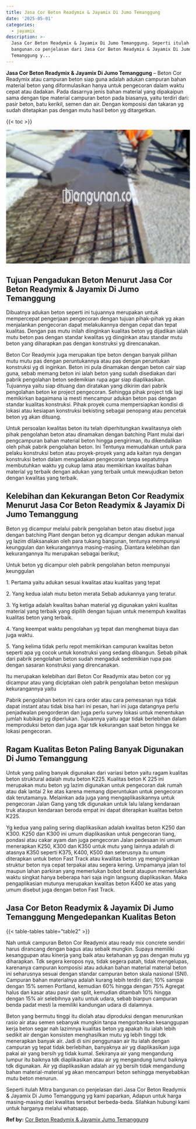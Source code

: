 ```yaml
---
title: Jasa Cor Beton Readymix & Jayamix Di Jumo Temanggung
date: '2025-05-01'
categories:
  - jayamix
description: >-
  Jasa Cor Beton Readymix & Jayamix Di Jumo Temanggung. Seperti itulah Mitra
  bangunan.co penjelasan dari Jasa Cor Beton Readymix & Jayamix Di Jumo
  Temanggung y...
---
```


**Jasa Cor Beton Readymix & Jayamix Di Jumo Temanggung** – Beton Cor Readymix atau campuran beton siap guna adalah adukan campuran bahan material beton yang diformulasikan hanya untuk pengecoran dalam waktu cepat atau dadakan. Pada dasarnya jenis bahan material yang dipakaipun sama dengan tipe material campuran beton pada biasanya, yaitu terdiri dari: pasir beton, batu kerikil, semen dan air. Dengan komposisi dan takaran yg sudah ditetapkan pas dengan mutu hasil beton yg ditargetkan.

{{< toc >}}

![Jasa Cor Beton Readymix & Jayamix Di Jumo Temanggung](/images/jasa-cor-readymix-21.png)

## Tujuan Pengadukan Beton Menurut Jasa Cor Beton Readymix & Jayamix Di Jumo Temanggung

Dibuatnya adukan beton seperti ini tujuannya merupakan untuk mempercepat pengerjaan pengecoran dengan tujuan pihak-pihak yg akan menjalankan pengecoran dapat melakukannya dengan cepat dan tepat kualitas. Dengan pas mutu inilah diinginkan kualitas beton yg dijadikan ialah mutu beton pas dengan standar kwalitas yg diinginkan atau standar mutu beton yang diharapkan pas dengan konstruksi yg direncanakan.

Beton Cor Readymix juga merupakan tipe beton dengan banyak pilihan mutu mutu pas dengan peruntukannya atau pas dengan peruntukan konstruksi yg di inginkan. Beton ini pula dinamakan dengan beton cair siap guna, sebab memang beton ini ialah beton yang sudah disediakan dari pabrik pengolahan beton sedemikian rupa agar siap diaplikasikan. Tujuannya yaitu siap dituang dan diratakan yang dikirim dari pabrik pengolahan beton ke project pengecoran. Sehingga pihak project tdk lagi memikirkan bagaimana ia mesti mencampur adukan beton pas dengan standar kualitas konstruksi. Pihak proyek cuma mempersiapkan kondisi di lokasi atau kesiapan konstruksi bekisting sebagai penopang atau pencetak beton yg akan dituang.

Untuk persoalan kwalitas beton itu telah diperhitungkan kwalitasnya oleh pihak pengolahan beton atau dinamakan dengan batching Plant mulai dari pengcampuran bahan material beton hingga pengiriman, itu dikendalikan oleh pihak pabrik pengolahan beton. Ini Tentunya memudahkan untuk para pelaku konstruksi beton atau proyek-proyek yang ada kaitan nya dengan konstruksi beton dalam mengadakan pengecoran tanpa sepatutnya membutuhkan waktu yg cukup lama atau memikirkan kwalitas bahan material yg terbaik dengan adukan yang terbaik untuk mewujudkan beton dengan kwalitas yang terbaik.

## Kelebihan dan Kekurangan Beton Cor Readymix Menurut Jasa Cor Beton Readymix & Jayamix Di Jumo Temanggung

Beton yg dicampur melalui pabrik pengolahan beton atau disebut juga dengan batching Plant dengan beton yg dicampur dengan adukan manual yg lazim dilaksanakan oleh para tukang bangunan, tentunya mempunyai keunggulan dan kekurangannya masing-masing. Diantara kelebihan dan kekurangannya Itu merupakan sebagai berikut;

Untuk beton yg dicampur oleh pabrik pengolahan beton mempunyai keunggulan

1\. Pertama yaitu adukan sesuai kwalitas atau kualitas yang tepat

2\. Yang kedua ialah mutu beton merata Sebab adukannya yang teratur.

3\. Yg ketiga adalah kwalitas bahan material yg digunakan yakni kualitas material yang terbaik yang dipilih dengan tujuan untuk menempuh kwalitas kualitas beton yang terbaik.

4\. Yang keempat waktu pengolahan yg tepat dan menghemat biaya dan juga waktu.

5\. Yang kelima tidak perlu repot memikirkan campuran kwalitas beton seperti apa yg cocok untuk konstruksi yang sedang dibangun. Sebab pihak dari pabrik pengolahan beton sudah mengaduk sedemikian rupa pas dengan sasaran konstruksi yang direncanakan.

Itu merupakan kelebihan dari Beton Cor Readymix atau beton cor yg dicampur atau yang diciptakan oleh pabrik pengolahan beton meskipun kekurangannya yaitu

Pabrik pengolahan beton ini cara order atau cara pemesanan nya tidak dapat instant atau tidak bisa hari ini pesan, hari ini juga datangnya perlu penjadwalan pengorderan dan juga perlu survey lokasi untuk menentukan jumlah kubikasi yg diperlukan. Tujuannya yaitu agar tidak berlebihan dalam memproduksi beton dan juga agar tdk kekurangan saat beton hingga ke lokasi pengecoran.

## Ragam Kualitas Beton Paling Banyak Digunakan Di Jumo Temanggung

Untuk yang paling banyak digunakan dari variasi beton yaitu ragam kualitas beton struktural adalah mutu beton K225. Kualitas beton K 225 ini merupakan mutu beton yg lazim digunakan untuk pengecoran dak rumah atau dak lantai 2 ke atas karena memang diperuntukan untuk pengecoran dak terutamanya. Melainkan ada juga yang mengaplikasikannya untuk pengecoran Jalan Gang yang tdk digunakan untuk lalu lalang kendaraan truk ataupun kendaraan beroda empat ini dapat diterapkan kualitas beton K225.

Yg kedua yang paling sering diaplikasikan adalah kwalitas beton K250 dan K300. K250 dan K300 ini umum diaplikasikan untuk pengecoran tiang, pondasi atau cakar ayam dan juga pengecoran Jalan pedesaan ini umum menerapkan K250, K300 dan K350 untuk mutu yang lainnya adalah di atasnya K350 seperti K375, K400, K500 dan seterusnya itu umum diterapkan untuk beton Fast Track atau kwalitas beton yg menginginkan struktur beton nya cepat terpakai atau segera kering. Umpamanya jalan tol maupun lahan parkiran yang memerlukan bobot berat ataupun memerlukan waktu singkat hanya beberapa hari saja ingin langsung diaplikasikan. Maka pengaplikasian mutunya merupakan kwalitas beton K400 ke atas yang umum disebut juga dengan beton Fast Track.

## Jasa Cor Beton Readymix & Jayamix Di Jumo Temanggung Mengedepankan Kualitas Beton

{{< table-tables table="table2" >}}

Nah untuk campuran Beton Cor Readymix atau ready mix concrete sendiri harus dirancang dengan bagus atau sebaik mungkin. Supaya memiliki kesanggupan atau kinerja yang baik atau ketahanan yg pas dengan mutu yg diharapkan. Tdk segera keropos nya, tidak segera patah, tidak mengelupas, karenanya campuran komposisi atau adukan bahan material material beton ini seharusnya sesuai dengan standar campuran beton skala nasional (SNI). Campuran bahan materialnya adalah kurang lebih terdiri dari; 10% sampai dengan 15% semen Portland, kemudian 60% hingga dengan 75% Agregat halus dan kasar atau pasir dan split, kemudian ditambah 10% hingga dengan 15% air selebihnya yaitu untuk udara, sebab biarpun campuran benda padat mesti Ia memiliki kandungan udara di dalamnya.

Beton yang bermutu tinggi itu diolah atau diproduksi dengan menurunkan rasio air atau semen sebanyak mungkin tanpa mengorbankan kesanggupan kerja beton segar nah lazimnya kualitas beton yg apakah itu ialah lebih sedikit air dengan konsisten menghasilkan mutu yg lebih tinggi tdk menerapkan banyak air. Jadi di sini penggunaan air Itu ialah dengan campuran yg tepat tidak berlebihan, banyaknya air yg diaplikasikan juga pakai air yang bersih yg tidak kumal. Sekiranya air yang mengandung lumpur itu baiknya tdk diaplikasikan atau air yg mengandung lumut baiknya tdk digunakan. Air yg diaplikasikan adalah air yg bersih tidak mengandung bahan material-material yg akan mencampuri beton sehingga menyebabkan mutu beton menurun.

Seperti itulah Mitra bangunan.co penjelasan dari Jasa Cor Beton Readymix & Jayamix Di Jumo Temanggung yg kami paparkan, Adapun untuk harga masing-masing dari kwalitas tersebut berbeda-beda. Silahkan hubungi kami untuk harganya melalui whatsapp.

**Ref by:** [Cor Beton Readymix & Jayamix Jumo Temanggung](https://id.wikipedia.org/wiki/Cor)
